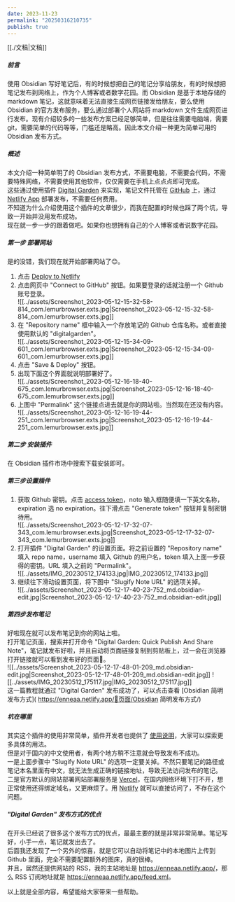 ```yaml
---
date: 2023-11-23
permalink: "20250316210735"
publish: true
---
```

[[./文稿|文稿]]  
##### 前言  
使用 Obsidian 写好笔记后，有的时候想把自己的笔记分享给朋友，有的时候想把笔记发布到网络上，作为个人博客或者数字花园。而 Obsidian 是基于本地存储的 markdown 笔记，这就意味着无法直接生成网页链接发给朋友，要么使用 Obsidian 的官方发布服务，要么通过部署个人网站将 markdown 文件生成网页进行发布。现有介绍较多的一些发布方案已经足够简单，但是往往需要电脑端，需要 git，需要简单的代码等等，门槛还是略高。因此本文介绍一种更为简单可用的 Obsidian 发布方式。  
##### 概述  
本文介绍一种简单明了的 Obsidian 发布方式，不需要电脑，不需要会代码，不需要特殊网络，不需要使用其他软件，仅仅需要在手机上点点点即可完成。    
这些通过使用插件 [Digital Garden](https://github.com/oleeskild/Obsidian-Digital-Garden) 来实现，笔记文件托管在 [GitHub](https://github.com) 上，通过 [Netlify App](https://app.netlify.com/) 部署发布，不需要任何费用。    
不知道为什么介绍使用这个插件的文章很少，而我在配置的时候也踩了两个坑，导致一开始并没用发布成功。    
现在就一步一步的跟着做吧。如果你也想拥有自己的个人博客或者说数字花园。  
  
##### 第一步 部署网站  
是的没错，我们现在就开始部署网站了😊。  
1. 点击 [Deploy to Netlify](https://app.netlify.com/start/deploy?repository=https://github.com/oleeskild/digitalgarden)  
2. 点击网页中 "Connect to GitHub" 按钮。如果要登录的话就注册一个 Github 账号登录。    
	![[../assets/Screenshot_2023-05-12-15-32-58-814_com.lemurbrowser.exts.jpg|Screenshot_2023-05-12-15-32-58-814_com.lemurbrowser.exts.jpg]]  
3. 在 "Repository name" 框中输入一个存放笔记的 Github 仓库名称。或者直接使用默认的 "digitalgarden"。    
	![[../assets/Screenshot_2023-05-12-15-34-09-601_com.lemurbrowser.exts.jpg|Screenshot_2023-05-12-15-34-09-601_com.lemurbrowser.exts.jpg]]  
4. 点击 "Save & Deploy" 按钮。  
5. 出现下面这个界面就说明部署好了。    
	![[../assets/Screenshot_2023-05-12-16-18-40-675_com.lemurbrowser.exts.jpg|Screenshot_2023-05-12-16-18-40-675_com.lemurbrowser.exts.jpg]]  
6. 上图中 "Permalink" 这个链接点进去就是你的网站啦。当然现在还没有内容。    
	![[../assets/Screenshot_2023-05-12-16-19-44-251_com.lemurbrowser.exts.jpg|Screenshot_2023-05-12-16-19-44-251_com.lemurbrowser.exts.jpg]]  
##### 第二步 安装插件  
在 Obsidian 插件市场中搜索下载安装即可。  
##### 第三步设置插件  
1. 获取 Github 密钥。点击 [access token](https://github.com/settings/tokens/new?scopes=repo)，noto 输入框随便填一下英文名称，expiration 选 no expiration。往下滑点击 "Generate token" 按钮并复制密钥待用。    
	![[../assets/Screenshot_2023-05-12-17-32-07-343_com.lemurbrowser.exts.jpg|Screenshot_2023-05-12-17-32-07-343_com.lemurbrowser.exts.jpg]]  
2. 打开插件 "Digital Garden" 的设置页面。将之前设置的 "Repository name" 填入 repo name，username 填入 Github 的用户名，token 填入上面一步获得的密钥。URL 填入之前的 "Permalink"。    
	![[../assets/IMG_20230512_174133.jpg|IMG_20230512_174133.jpg]]  
3. 继续往下滑动设置页面，将下图中 "Slugify Note URL" 的选项关掉。    
	![[../assets/Screenshot_2023-05-12-17-40-23-752_md.obsidian-edit.jpg|Screenshot_2023-05-12-17-40-23-752_md.obsidian-edit.jpg]]  
  
##### 第四步发布笔记  
好啦现在就可以发布笔记到你的网站上啦。    
打开笔记页面，搜索并打开命令 "Digital Garden: Quick Publish And Share Note"，笔记就发布好啦，并且自动将页面链接复制到剪贴板上，过一会在浏览器打开链接就可以看到发布好的页面🚀。    
![[../assets/Screenshot_2023-05-12-17-48-01-209_md.obsidian-edit.jpg|Screenshot_2023-05-12-17-48-01-209_md.obsidian-edit.jpg]] ![[../assets/IMG_20230512_175117.jpg|IMG_20230512_175117.jpg]]    
这一篇教程就通过 "Digital Garden" 发布成功了，可以点击查看 [Obsidian 简明发布方式]( <https://enneaa.netlify.app/📜页面/Obsidian> 简明发布方式/)  
##### 坑在哪里  
其实这个插件的使用非常简单，插件开发者也提供了 [使用说明](https://dg-docs.ole.dev/getting-started/01-getting-started/)，大家可以探索更多具体的用法。    
但是对于国内的中文使用者，有两个地方稍不注意就会导致发布不成功。    
一是上面步骤中 "Slugify Note URL" 的选项一定要关掉。不然只要笔记的路径或笔记本名里面有中文，就无法生成正确的链接地址，导致无法访问发布的笔记。    
二是官方默认的网站部署网站部署服务是 [Vercel](https://vercel.com/dashboard)，在国内网络环境下打不开，想正常使用还得绑定域名，又更麻烦了。用 [Netlify](https://app.netlify.com/) 就可以直接访问了，不存在这个问题。  
##### "Digital Garden" 发布方式的优点  
在开头已经说了很多这个发布方式的优点，最最主要的就是非常非常简单。笔记写好，小手一点，笔记就发出去了。    
后面我还发现了一个另外的惊喜，就是它可以自动将笔记中的本地图片上传到 Github 里面，完全不需要配置额外的图床，真的很棒。    
并且，居然还提供网站的 RSS，我的主站地址是 <https://enneaa.netlify.app/>，那么 RSS 订阅地址就是 <https://enneaa.netlify.app/feed.xml>。  
  
以上就是全部内容，希望能给大家带来一些帮助。  
